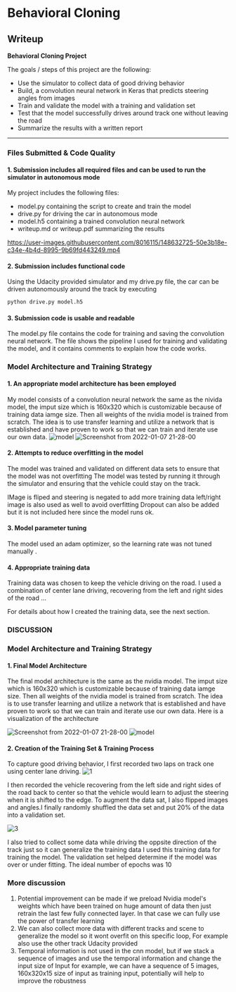 # **Behavioral Cloning** 

## Writeup

**Behavioral Cloning Project**

The goals / steps of this project are the following:
* Use the simulator to collect data of good driving behavior
* Build, a convolution neural network in Keras that predicts steering angles from images
* Train and validate the model with a training and validation set
* Test that the model successfully drives around track one without leaving the road
* Summarize the results with a written report
 

---
### Files Submitted & Code Quality

#### 1. Submission includes all required files and can be used to run the simulator in autonomous mode

My project includes the following files:
* model.py containing the script to create and train the model
* drive.py for driving the car in autonomous mode
* model.h5 containing a trained convolution neural network 
* writeup.md or writeup.pdf summarizing the results


https://user-images.githubusercontent.com/8016115/148632725-50e3b18e-c34e-4b4d-8995-9b69fd443249.mp4


#### 2. Submission includes functional code
Using the Udacity provided simulator and my drive.py file, the car can be driven autonomously around the track by executing 
```sh
python drive.py model.h5
```

#### 3. Submission code is usable and readable

The model.py file contains the code for training and saving the convolution neural network. The file shows the pipeline I used for training and validating the model, and it contains comments to explain how the code works.

### Model Architecture and Training Strategy

#### 1. An appropriate model architecture has been employed

My model consists of a convolution neural network the same as the nivida model, the imput size which is 160x320 which is customizable because of training data iamge size. Then all weights of the nvidia model is trained from scratch. The idea is to use transfer learning and utilize a network that is established and have proven to work so that we can train and iterate use our own data. 
![model](https://user-images.githubusercontent.com/8016115/148671689-75e0c4fc-401f-44a8-877b-3a9d5eb36468.png)
![Screenshot from 2022-01-07 21-28-00](https://user-images.githubusercontent.com/8016115/148632741-d4bf02ab-9ba9-49e5-b48e-01827e85a767.png)
#### 2. Attempts to reduce overfitting in the model


The model was trained and validated on different data sets to ensure that the model was not overfitting  The model was tested by running it through the simulator and ensuring that the vehicle could stay on the track.

IMage is fliped and steering is negated to add more training data 
left/right image is also used as well to avoid overfitting 
Dropout can also be added but it is not included here since the model runs ok.

#### 3. Model parameter tuning

The model used an adam optimizer, so the learning rate was not tuned manually .

#### 4. Appropriate training data

Training data was chosen to keep the vehicle driving on the road. I used a combination of center lane driving, recovering from the left and right sides of the road ... 

For details about how I created the training data, see the next section. 

### DISCUSSION 
### Model Architecture and Training Strategy

#### 1. Final Model Architecture


The final model architecture is the same as the nvidia model. The imput size which is 160x320 which is customizable because of training data iamge size. Then all weights of the nvidia model is trained from scratch. The idea is to use transfer learning and utilize a network that is established and have proven to work so that we can train and iterate use our own data. 
Here is a visualization of the architecture 

![Screenshot from 2022-01-07 21-28-00](https://user-images.githubusercontent.com/8016115/148632741-d4bf02ab-9ba9-49e5-b48e-01827e85a767.png)
![model](https://user-images.githubusercontent.com/8016115/148671689-75e0c4fc-401f-44a8-877b-3a9d5eb36468.png)

#### 2. Creation of the Training Set & Training Process

To capture good driving behavior, I first recorded two laps on track one using center lane driving. 
![1](https://user-images.githubusercontent.com/8016115/148671903-d88fcb94-638d-470e-b23e-b9d6075ec9bd.png)

I then recorded the vehicle recovering from the left side and right sides of the road back to center so that the vehicle would learn to adjust the steering when it is shifted to the edge. To augment the data sat, I also flipped images and angles.I finally randomly shuffled the data set and put 20% of the data into a validation set. 

![3](https://user-images.githubusercontent.com/8016115/148671909-cab6f5f4-9b9f-43d3-8f3e-39403b91406c.png)

I also tried to collect some data while driving the oppsite direction of the track just so it can generalize the training data
I used this training data for training the model. The validation set helped determine if the model was over or under fitting. 
 The ideal number of epochs was 10



### More discussion
1. Potential improvement can be made if we preload Nvidia model's weights which have been trained on huge amount of data then just retrain the last few fully connected layer. In that case we can fully use the power of transfer learning
2. We can also collect more data with different tracks and scene to generalize the model so it wont overfit on this specific loop, For example also use the other track Udacity provided
3. Temporal information is not used in the cnn model, but if we stack a sequence of images and use the temporal information and change the input size of Input for example, we can have a sequence of 5 images, 160x320x15 size of input as training input, potentially will help to improve the robustness
